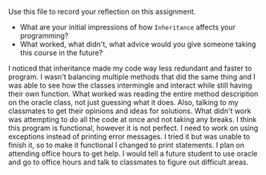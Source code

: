 Use this file to record your reflection on this assignment.

- What are your initial impressions of how `Inheritance` affects your programming?
- What worked, what didn't, what advice would you give someone taking this course in the future?

I noticed that inheritance made my code way less redundant and faster to program. I wasn't balancing multiple methods that did the same thing and I was able to see how the classes intermingle and interact while still having their own function. What worked was reading the entire method description on the oracle class, not just guessing what it does. Also, talking to my classmates to get their opinions and ideas for solutions. What didn't work was attempting to do all the code at once and not taking any breaks. I think this program is functional, however it is not perfect. I need to work on using exceptions instead of printing error messages. I tried it but was unable to finish it, so to make it functional I changed to print statements. I plan on attending office hours to get help. I would tell a future student to use oracle and go to office hours and talk to classmates to figure out difficult areas.